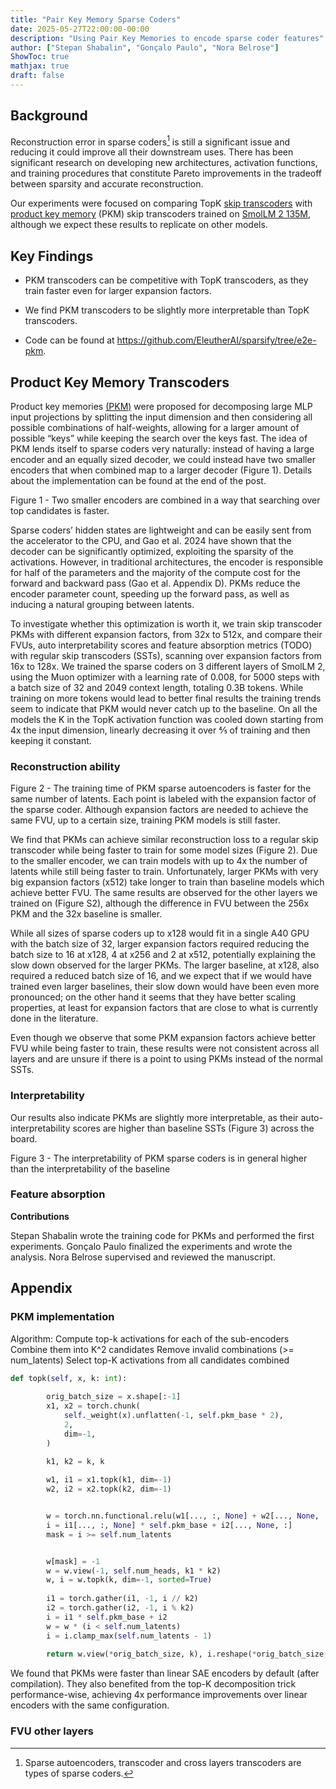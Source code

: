 ```yaml
---
title: "Pair Key Memory Sparse Coders"
date: 2025-05-27T22:00:00-00:00
description: "Using Pair Key Memories to encode sparse coder features"
author: ["Stepan Shabalin", "Gonçalo Paulo", "Nora Belrose"]
ShowToc: true
mathjax: true
draft: false
---
```



## Background

Reconstruction error in sparse coders[^1] is still a significant issue and reducing it could improve all their downstream uses. There has been significant research on developing new architectures, activation functions, and training procedures that constitute Pareto improvements in the tradeoff between sparsity and accurate reconstruction. 

Our experiments were focused on comparing TopK [skip transcoders](https://arxiv.org/abs/2501.18823) with [product key memory](https://arxiv.org/abs/1907.05242) (PKM) skip transcoders trained on [SmolLM 2 135M](https://huggingface.co/HuggingFaceTB/SmolLM2-135M), although we expect these results to replicate on other models.


## Key Findings

- PKM transcoders can be competitive with TopK transcoders, as they train faster even for larger expansion factors.

- We find PKM transcoders to be slightly more interpretable than TopK transcoders.

- Code can be found at <https://github.com/EleutherAI/sparsify/tree/e2e-pkm>. 


[^1]: Sparse autoencoders, transcoder and cross layers transcoders are types of sparse coders.

## Product Key Memory Transcoders

Product key memories [(PKM)](https://arxiv.org/abs/1907.05242) were proposed for decomposing large MLP input projections by splitting the input dimension and then considering all possible combinations of half-weights, allowing for a larger amount of possible “keys” while keeping the search over the keys fast. The idea of PKM lends itself to sparse coders very naturally: instead of having a large encoder and an equally sized decoder, we could instead have two smaller encoders that when combined map to a larger decoder (Figure 1). Details about the implementation can be found at the end of the post.


Figure 1 - Two smaller encoders are combined in a way that searching over top candidates is faster.

Sparse coders’ hidden states are lightweight and can be easily sent from the accelerator to the CPU, and Gao et al. 2024 have shown that the decoder can be significantly optimized, exploiting the sparsity of the activations. However, in traditional architectures, the encoder is responsible for half of the parameters and the majority of the compute cost for the forward and backward pass (Gao et al. Appendix D). PKMs reduce the encoder parameter count, speeding up the forward pass, as well as inducing a natural grouping between latents. 

To investigate whether this optimization is worth it, we train skip transcoder PKMs with different expansion factors, from 32x to 512x, and compare their FVUs, auto interpretability scores and feature absorption metrics (TODO) with regular skip transcoders (SSTs), scanning over expansion factors from 16x to 128x. We trained the sparse coders on 3 different layers of SmolLM 2, using the Muon optimizer with a learning rate of 0.008, for 5000 steps with a batch size of 32 and 2049 context length, totaling 0.3B tokens. While training on more tokens would lead to better final results the training trends seem to indicate that PKM would never catch up to the baseline. On all the models the K in the TopK activation function was cooled down starting from 4x the input dimension, linearly decreasing it over ⅘ of training and then keeping it constant. 


### Reconstruction ability

Figure 2 - The training time of PKM sparse autoencoders is faster for the same number of latents. Each point is labeled with the expansion factor of the sparse coder. Although expansion factors are needed to achieve the same FVU, up to a certain size, training PKM models is still faster. 

We find that PKMs can achieve similar reconstruction loss to a regular skip transcoder while being faster to train for some model sizes (Figure 2). Due to the smaller encoder, we can train models with up to 4x the number of latents while still being faster to train. Unfortunately,  larger PKMs with very big expansion factors (x512) take longer to train than baseline models which achieve better FVU. The same results are observed for the other layers we trained on (Figure S2), although the difference in FVU between the 256x PKM and the 32x baseline is smaller. 

While all sizes of sparse coders up to x128 would fit in a single A40 GPU with the batch size of 32, larger expansion factors required reducing the batch size to 16 at x128, 4 at x256 and 2 at x512, potentially explaining the slow down observed for the larger PKMs. The larger baseline, at x128, also required a reduced batch size of 16, and we expect that if we would have trained even larger baselines, their slow down would have been even more pronounced; on the other hand it seems that they have better scaling properties, at least for expansion factors that are close to what is currently done in the literature.

Even though we observe that some PKM expansion factors achieve better FVU while being faster to train, these results were not consistent across all layers and are unsure if there is a point to using PKMs instead of the normal SSTs.


### Interpretability

Our results also indicate PKMs are slightly more interpretable, as their auto-interpretability scores are higher than baseline SSTs (Figure 3) across the board. 


Figure 3 - The interpretability of PKM sparse coders is in general higher than the interpretability of the baseline


### Feature absorption


**Contributions**

Stepan Shabalin wrote the training code for PKMs and performed the first experiments. Gonçalo Paulo finalized the experiments and wrote the analysis. Nora Belrose supervised and reviewed the manuscript.


## Appendix

### PKM implementation

Algorithm:
Compute top-k activations for each of the sub-encoders
Combine them into K^2 candidates
Remove invalid combinations (>= num_latents)
Select top-K activations from all candidates combined
```Python
def topk(self, x, k: int):
       
        orig_batch_size = x.shape[:-1]
        x1, x2 = torch.chunk(
            self._weight(x).unflatten(-1, self.pkm_base * 2),
            2,
            dim=-1,
        )

        k1, k2 = k, k
     
        w1, i1 = x1.topk(k1, dim=-1)
        w2, i2 = x2.topk(k2, dim=-1)


        w = torch.nn.functional.relu(w1[..., :, None] + w2[..., None, :]).clone()
        i = i1[..., :, None] * self.pkm_base + i2[..., None, :]
        mask = i >= self.num_latents


        w[mask] = -1
        w = w.view(-1, self.num_heads, k1 * k2)
        w, i = w.topk(k, dim=-1, sorted=True)
       
        i1 = torch.gather(i1, -1, i // k2)
        i2 = torch.gather(i2, -1, i % k2)
        i = i1 * self.pkm_base + i2
        w = w * (i < self.num_latents)
        i = i.clamp_max(self.num_latents - 1)
     
        return w.view(*orig_batch_size, k), i.reshape(*orig_batch_size, k)
```

We found that PKMs were faster than linear SAE encoders by default (after compilation). They also benefited from the top-K decomposition trick performance-wise, achieving 4x performance improvements over linear encoders with the same configuration.



### FVU other layers









